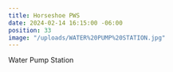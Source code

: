 ```yaml
---
title: Horseshoe PWS
date: 2024-02-14 16:15:00 -06:00
position: 33
image: "/uploads/WATER%20PUMP%20STATION.jpg"
---
```


Water Pump Station